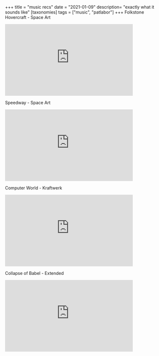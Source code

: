 +++
title = "music recs"
date = "2021-01-09"
description= "exactly what it sounds like"
[taxonomies]
tags = ["music", "patlabor"]
+++
Folkstone Hovercraft - Space Art

<iframe width="420" height="236" src="https://www.youtube.com/embed/_LRC-ZGWAwg" title="YouTube video player" frameborder="0" allow="accelerometer; autoplay; clipboard-write; encrypted-media; gyroscope; picture-in-picture" allowfullscreen></iframe>

Speedway - Space Art

<iframe width="420" height="236" src="https://www.youtube.com/embed/E9gOY773vXY" title="YouTube video player" frameborder="0" allow="accelerometer; autoplay; clipboard-write; encrypted-media; gyroscope; picture-in-picture" allowfullscreen></iframe>

Computer World - Kraftwerk

<iframe width="420" height="236" src="https://www.youtube.com/embed/5ybQWD6N6Zo" title="YouTube video player" frameborder="0" allow="accelerometer; autoplay; clipboard-write; encrypted-media; gyroscope; picture-in-picture" allowfullscreen></iframe>

Collapse of Babel - Extended

<iframe width="420" height="236" src="https://www.youtube.com/embed/ysive2xtf0I" title="YouTube video player" frameborder="0" allow="accelerometer; autoplay; clipboard-write; encrypted-media; gyroscope; picture-in-picture" allowfullscreen></iframe>